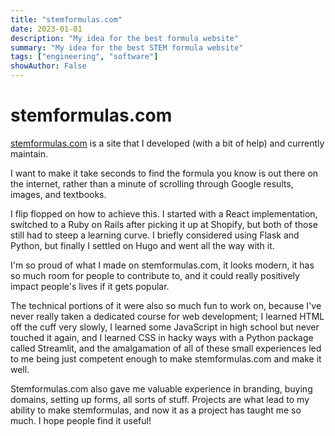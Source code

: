 ```yaml
---
title: "stemformulas.com"
date: 2023-01-01
description: "My idea for the best formula website"
summary: "My idea for the best STEM formula website"
tags: ["engineering", "software"]
showAuthor: False
---
```

# stemformulas.com
 [stemformulas.com](https://stemformulas.com/) is a site that I developed (with a bit of help) and currently maintain.

 I want to make it take seconds to find the formula you know is out there on the internet, rather than a minute of scrolling through Google results, images, and textbooks.

 I flip flopped on how to achieve this.  I started with a React implementation, switched to a Ruby on Rails after picking it up at Shopify, but both of those still had to steep a learning curve. I briefly considered using Flask and Python, but finally I settled on Hugo and went all the way with it.

I'm so proud of what I made on stemformulas.com, it looks modern, it has so much room for people to contribute to, and it could really positively impact people's lives if it gets popular.

The technical portions of it were also so much fun to work on, because I've never really taken a dedicated course for web development; I learned HTML off the cuff very slowly, I learned some JavaScript in high school but never touched it again, and I learned CSS in hacky ways with a Python package called Streamlit, and the amalgamation of all of these small experiences led to me being just competent enough to make stemformulas.com and make it well.

Stemformulas.com also gave me valuable experience in branding, buying domains, setting up forms, all sorts of stuff. Projects are what lead to my ability to make stemformulas, and now it as a project has taught me so much. I hope people find it useful!
